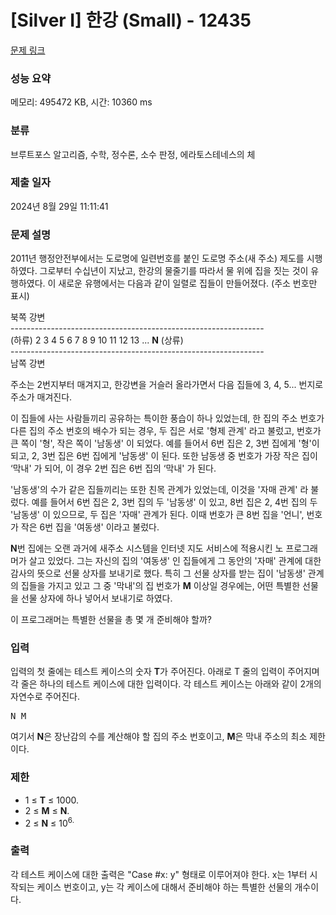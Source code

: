 # [Silver I] 한강 (Small) - 12435 

[문제 링크](https://www.acmicpc.net/problem/12435) 

### 성능 요약

메모리: 495472 KB, 시간: 10360 ms

### 분류

브루트포스 알고리즘, 수학, 정수론, 소수 판정, 에라토스테네스의 체

### 제출 일자

2024년 8월 29일 11:11:41

### 문제 설명

<p>2011년 행정안전부에서는 도로명에 일련번호를 붙인 도로명 주소(새 주소) 제도를 시행하였다. 그로부터 수십년이 지났고, 한강의 물줄기를 따라서 물 위에 집을 짓는 것이 유행하였다. 이 새로운 유행에서는 다음과 같이 일렬로 집들이 만들어졌다. (주소 번호만 표시)</p>

<p>북쪽 강변<br>
---------------------------------------------------------------<br>
(하류) 2 3 4 5 6 7 8 9 10 11 12 13 ... <strong>N</strong> (상류) <br>
---------------------------------------------------------------<br>
남쪽 강변</p>

<p>주소는 2번지부터 매겨지고, 한강변을 거슬러 올라가면서 다음 집들에 3, 4, 5... 번지로 주소가 매겨진다.</p>

<p>이 집들에 사는 사람들끼리 공유하는 특이한 풍습이 하나 있었는데, 한 집의 주소 번호가 다른 집의 주소 번호의 배수가 되는 경우, 두 집은 서로 '형제 관계' 라고 불렀고, 번호가 큰 쪽이 '형', 작은 쪽이 '남동생' 이 되었다. 예를 들어서 6번 집은 2, 3번 집에게 '형'이 되고, 2, 3번 집은 6번 집에게 '남동생' 이 된다. 또한 남동생 중 번호가 가장 작은 집이 ‘막내' 가 되어, 이 경우 2번 집은 6번 집의 ‘막내' 가 된다.</p>

<p>'남동생'의 수가 같은 집들끼리는 또한 친목 관계가 있었는데, 이것을 '자매 관계' 라 불렀다. 예를 들어서 6번 집은 2, 3번 집의 두 '남동생' 이 있고, 8번 집은 2, 4번 집의 두 '남동생' 이 있으므로, 두 집은 '자매' 관계가 된다. 이때 번호가 큰 8번 집을 '언니', 번호가 작은 6번 집을 '여동생' 이라고 불렀다.</p>

<p><strong>N</strong>번 집에는 오랜 과거에 새주소 시스템을 인터넷 지도 서비스에 적용시킨 노 프로그래머가 살고 있었다. 그는 자신의 집의 '여동생' 인 집들에게 그 동안의 '자매' 관계에 대한 감사의 뜻으로 선물 상자를 보내기로 했다. 특히 그 선물 상자를 받는 집이 '남동생' 관계의 집들을 가지고 있고 그 중 '막내'의 집 번호가 <strong>M</strong> 이상일 경우에는, 어떤 특별한 선물을 선물 상자에 하나 넣어서 보내기로 하였다.</p>

<p>이 프로그래머는 특별한 선물을 총 몇 개 준비해야 할까?</p>

### 입력 

 <p>입력의 첫 줄에는 테스트 케이스의 숫자 <strong>T</strong>가 주어진다. 아래로 T 줄의 입력이 주어지며 각 줄은 하나의 테스트 케이스에 대한 입력이다. 각 테스트 케이스는 아래와 같이 2개의 자연수로 주어진다.</p>

<pre>N M</pre>

<p>여기서 <strong>N</strong>은 장난감의 수를 계산해야 할 집의 주소 번호이고, <strong>M</strong>은 막내 주소의 최소 제한이다.</p>

<h3>제한</h3>

<ul>
	<li>1 ≤ <strong>T</strong> ≤ 1000.</li>
	<li>2 ≤ <strong>M</strong> ≤ <strong>N</strong>.</li>
	<li>2 ≤ <strong>N</strong> ≤ 10<sup>6.</sup></li>
</ul>

<div> </div>

### 출력 

 <p>각 테스트 케이스에 대한 출력은 "Case #x: y" 형태로 이루어져야 한다. x는 1부터 시작되는 케이스 번호이고, y는 각 케이스에 대해서 준비해야 하는 특별한 선물의 개수이다.</p>

